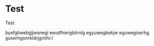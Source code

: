 # Test
Test

byefgtiwebgjjwsnegi
ewutfhiergbiirnlg
egyuwegbekjw
eguwegiserhg
guserhgonrkldrjgmihr.l
